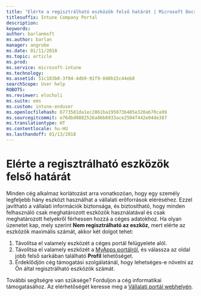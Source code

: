 ```yaml
---
title: "Elérte a regisztrálható eszközök felső határát | Microsoft Docs"
titlesuffix: Intune Company Portal
description: 
keywords: 
author: barlanmsft
ms.author: barlan
manager: angrobe
ms.date: 01/11/2018
ms.topic: article
ms.prod: 
ms.service: microsoft-intune
ms.technology: 
ms.assetid: 51c183b0-3f84-4db9-91f9-848b15c44eb8
searchScope: User help
ROBOTS: 
ms.reviewer: elocholi
ms.suite: ems
ms.custom: intune-enduser
ms.openlocfilehash: 6773581da1ec2861ba195073b485e320ab70ca99
ms.sourcegitcommit: e76dbd0882526a86b6933ace2504f442e04de387
ms.translationtype: HT
ms.contentlocale: hu-HU
ms.lasthandoff: 01/13/2018
---
```

# <a name="the-limit-of-devices-you-can-register-has-been-reached"></a>Elérte a regisztrálható eszközök felső határát

Minden cég alkalmaz korlátozást arra vonatkozóan, hogy egy személy legfeljebb hány eszközt használhat a vállalati erőforrások eléréséhez. Ezzel javítható a vállalati információk biztonsága, és biztosítható, hogy minden felhasználó csak meghatározott eszközök használatával és csak meghatározott helyekről férhessen hozzá a céges adatokhoz. Ha olyan üzenetet kap, mely szerint **Nem regisztrálható az eszköz**, mert elérte az eszközök maximális számát, akkor két dolgot tehet:

1. Távolítsa el valamely eszközét a céges portál felügyelete alól.
2. Távolítsa el valamely eszközét a [MyApps portálról](https://myapps.microsoft.com), és válassza az oldal jobb felső sarkában található **Profil** lehetőséget. 
3. Érdeklődjön cég támogatási szolgálatánál, hogy lehetséges-e növelni az Ön által regisztrálható eszközök számát. 

További segítségre van szüksége? Forduljon a cég informatikai támogatásához. Az elérhetőségét keresse meg a [Vállalati portál webhelyén](https://portal.manage.microsoft.com#HelpDeskDialog).
